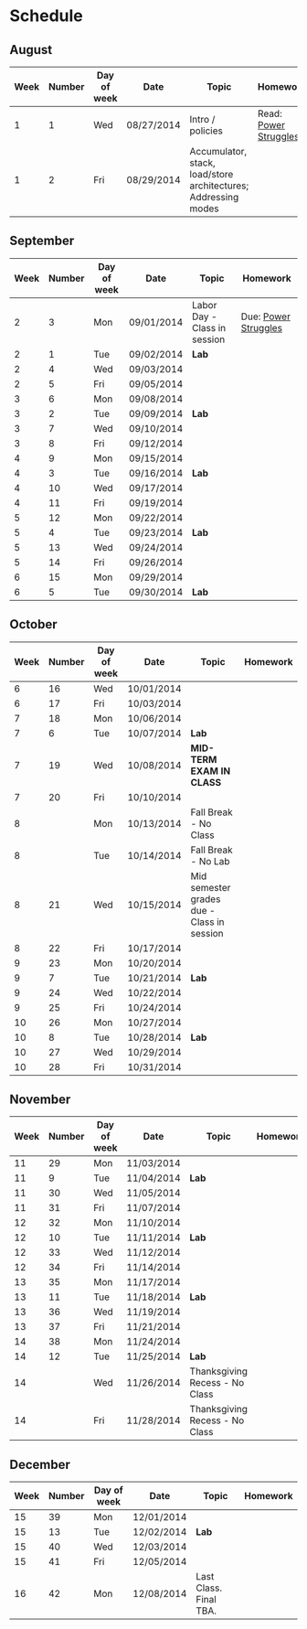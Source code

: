 Schedule
===


August
----

Week | Number | Day of week | Date | Topic | Homework
--- |  --- |  ---  |  ---  |  --- | ---
1  |  1  |  Wed  |  08/27/2014   |  Intro / policies | Read: [Power Struggles](resources/hpca13-isa-power-struggles.pdf)
1  |  2  |  Fri  |  08/29/2014   |  Accumulator, stack, load/store architectures; Addressing modes |

September
----

Week | Number | Day of week | Date | Topic| Homework
--- |  --- |  ---  |  ---  |  ---| ---
2  |  3  |  Mon  |  09/01/2014   |  Labor Day - Class in session | Due: [Power Struggles](resources/hpca13-isa-power-struggles.pdf)
2  |  1  |  Tue  |  09/02/2014   |  **Lab** |
2  |  4  |  Wed  |  09/03/2014   |  |
2  |  5  |  Fri  |  09/05/2014   |  |
3  |  6  |  Mon  |  09/08/2014   |  |
3  |  2  |  Tue  |  09/09/2014   |  **Lab** |
3  |  7  |  Wed  |  09/10/2014   |  |
3  |  8  |  Fri  |  09/12/2014   |  |
4  |  9  |  Mon  |  09/15/2014   |  |
4  |  3  |  Tue  |  09/16/2014   |  **Lab** |
4  |  10  |  Wed  |  09/17/2014   |  |
4  |  11  |  Fri  |  09/19/2014   |  |
5  |  12  |  Mon  |  09/22/2014   |  |
5  |  4  |  Tue  |  09/23/2014   |  **Lab** |
5  |  13  |  Wed  |  09/24/2014   |  |
5  |  14  |  Fri  |  09/26/2014   |  |
6  |  15  |  Mon  |  09/29/2014   |  |
6  |  5  |  Tue  |  09/30/2014   |  **Lab** |

October
----

Week | Number | Day of week | Date | Topic| Homework
--- |  --- |  ---  |  ---  |  ---| ---
6  |  16  |  Wed  |  10/01/2014   |  |
6  |  17  |  Fri  |  10/03/2014   |  |
7  |  18  |  Mon  |  10/06/2014   |  |
7  |  6  |  Tue  |  10/07/2014   |  **Lab** |
7  |  19  |  Wed  |  10/08/2014   |  **MID-TERM EXAM IN CLASS**|
7  |  20  |  Fri  |  10/10/2014   |  |
8  |    |  Mon  |  10/13/2014   |  Fall Break - No Class|
8  |    |  Tue  |  10/14/2014   |  Fall Break - No Lab|
8  |  21  |  Wed  |  10/15/2014   |  Mid semester grades due - Class in session|
8  |  22  |  Fri  |  10/17/2014   |  |
9  |  23  |  Mon  |  10/20/2014   |  |
9  |  7  |  Tue  |  10/21/2014   |  **Lab** |
9  |  24  |  Wed  |  10/22/2014   |  |
9  |  25  |  Fri  |  10/24/2014   |  |
10  |  26  |  Mon  |  10/27/2014   |  |
10  |  8  |  Tue  |  10/28/2014   |  **Lab** |
10  |  27  |  Wed  |  10/29/2014   |  |
10  |  28  |  Fri  |  10/31/2014   |  |

November
----

Week | Number | Day of week | Date | Topic| Homework
--- |  --- |  ---  |  ---  |  ---| ---
11  |  29  |  Mon  |  11/03/2014   |  |
11  |  9  |  Tue  |  11/04/2014   |  **Lab** |
11  |  30  |  Wed  |  11/05/2014   |  |
11  |  31  |  Fri  |  11/07/2014   |  |
12  |  32  |  Mon  |  11/10/2014   |  |
12  |  10  |  Tue  |  11/11/2014   |  **Lab**| 
12  |  33  |  Wed  |  11/12/2014   |  |
12  |  34  |  Fri  |  11/14/2014   |  |
13  |  35  |  Mon  |  11/17/2014   |  |
13  |  11  |  Tue  |  11/18/2014   |  **Lab** |
13  |  36  |  Wed  |  11/19/2014   |  |
13  |  37  |  Fri  |  11/21/2014   |  |
14  |  38  |  Mon  |  11/24/2014   |  |
14  |  12  |  Tue  |  11/25/2014   |  **Lab** |
14  |    |  Wed  |  11/26/2014   |  Thanksgiving Recess - No Class|
14  |    |  Fri  |  11/28/2014   |  Thanksgiving Recess - No Class|

December
----

Week | Number | Day of week | Date | Topic| Homework
--- |  --- |  ---  |  ---  |  ---| ---
15  |  39  |  Mon  |  12/01/2014   |  |
15  |  13  |  Tue  |  12/02/2014   |  **Lab** |
15  |  40  |  Wed  |  12/03/2014   |  |
15  |  41  |  Fri  |  12/05/2014   |  |
16  |  42  |  Mon  |  12/08/2014   |  Last Class. Final TBA. |